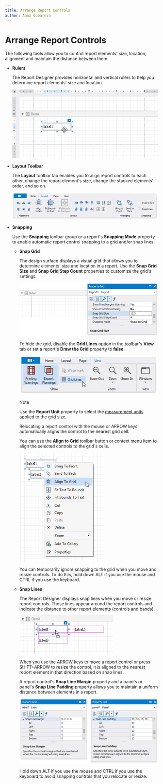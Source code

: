 ```yaml
---
title: Arrange Report Controls
author: Anna Gubareva
---
```

# Arrange Report Controls

The following tools allow you to control report elements' size, location, alignment and maintain the distance between them:

* **Rulers**
	
	The Report Designer provides horizontal and vertical rulers to help you determine report elements' size and location.

	![](../../../../../images/eurd-win-designer-rulers.png)
	
* **Layout Toolbar**
	
	The **Layout** toolbar tab enables you to align report controls to each other, change the report element's size, change the stacked elements' order, and so on.

	![](../../../../../images/eurd-win-toolbar-layout-tab.png)

* **Snapping**
	
	Use the **Snapping** toolbar group or a report's **Snapping Mode** property to enable automatic report control snapping to a grid and/or snap lines.
	
	* **Snap Grid**
		
		The design surface displays a visual grid that allows you to determine elements' size and location in a report. Use the **Snap Grid Size** and **Snap Grid Step Count** properties to customize the grid's settings.

		![](../../../../../images/eurd-win-snap-grid-size.png)
		
		To hide the grid, disable the **Grid Lines** option in the toolbar's **View** tab or set a report's **Draw the Grid** property to **false**.

		![](../../../../../images/eurd-win-toolbar-show-grid-lines.png)
		
		> [!NOTE]
		> Use the **Report Unit** property to select the [measurement units](../../configure-design-settings/change-a-report's-measurement-units.md) applied to the grid size.
						
		Relocating a report control with the mouse or ARROW keys automatically aligns the control to the nearest grid cell.

		You can use the **Align to Grid** toolbar button or context menu item to align the selected controls to the grid's cells.

		![](../../../../../images/eurd-win-align-to-grid-context-menu-item.png)
		
		You can temporarily ignore snapping to the grid when you move and resize controls. To do this, hold down ALT if you use the mouse and CTRL if you use the keyboard.

	* **Snap Lines**
		
		The Report Designer displays snap lines when you move or resize report controls. These lines appear around the report controls and indicate the distance to other report elements (controls and bands).

		![](../../../../../images/eurd-win-move-control-with-snap-lines.png)
				
		When you use the ARROW keys to move a report control or press SHIFT+ARROW to resize the control, it is aligned to the nearest report element in that direction based on snap lines.
		
		A report control's **Snap Line Margin** property and a band's or panel's **Snap Line Padding** property allows you to maintain a uniform distance between elements in a report.

		![](../../../../../images/eurd-win-snap-line-margin-and-padding.png)
		
		Hold down ALT if you use the mouse and CTRL if you use the keyboard to avoid snapping controls that you relocate or resize.
